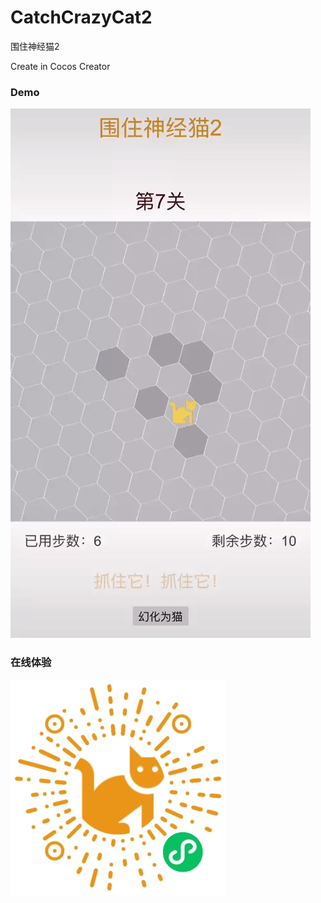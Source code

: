 # CatchCrazyCat2
围住神经猫2

Create in Cocos Creator

### Demo
![Catch Crazy Cat 2](https://github.com/XunMengWinter/CatchCrazyCat2/blob/main/demo/cat-crazy-cat2.gif?raw=true)

### 在线体验
![微信小游戏](https://github.com/XunMengWinter/CatchCrazyCat2/blob/main/demo/qrcode.jpg?raw=true)


